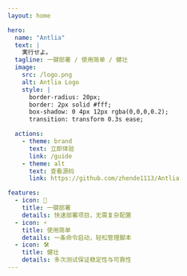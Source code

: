 ```yaml
---
layout: home

hero:
  name: "Antlia"
  text: |
    実行せよ。
  tagline: 一键部署 / 使用简单 / 健壮
  image:
    src: /logo.png
    alt: Antlia Logo
    style: |
      border-radius: 20px;
      border: 2px solid #fff;
      box-shadow: 0 4px 12px rgba(0,0,0,0.2);
      transition: transform 0.3s ease;

  actions:
    - theme: brand
      text: 立即体验
      link: /guide
    - theme: alt
      text: 查看源码
      link: https://github.com/zhende1113/Antlia

features:
  - icon: 🚀
    title: 一键部署
    details: 快速部署项目，无需复杂配置
  - icon: ⚡
    title: 使用简单
    details: 一条命令启动，轻松管理脚本
  - icon: 🛠️
    title: 健壮
    details: 多次测试保证稳定性与可靠性
---
```

